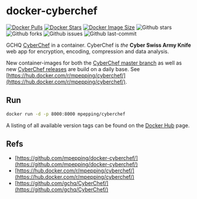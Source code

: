 # docker-cyberchef

[![Docker Pulls](https://badgen.net/docker/pulls/mpepping/cyberchef?icon=docker&label=pulls)](https://hub.docker.com/r/trueosiris/godaddypy/)
[![Docker Stars](https://badgen.net/docker/stars/mpepping/cyberchef?icon=docker&label=stars)](https://hub.docker.com/r/trueosiris/godaddypy/)
[![Docker Image Size](https://badgen.net/docker/size/mpepping/cyberchef?icon=docker&label=image%20size)](https://hub.docker.com/r/trueosiris/godaddypy/)
![Github stars](https://badgen.net/github/stars/mpepping/docker-cyberchef?icon=github&label=stars)
![Github forks](https://badgen.net/github/forks/mpepping/docker-cyberchef?icon=github&label=forks)
![Github issues](https://img.shields.io/github/issues/mpepping/docker-cyberchef)
![Github last-commit](https://img.shields.io/github/last-commit/mpepping/docker-cyberchef)


GCHQ [CyberChef](https://github.com/gchq/CyberChef/) in a container. CyberChef is *the* **Cyber Swiss Army Knife** web app for encryption, encoding, compression and data analysis.

New container-images for both the [CyberChef master branch](https://github.com/gchq/CyberChef) as well as new [CyberChef releases](https://github.com/gchq/CyberChef/releases) are build on a daily base. See [https://hub.docker.com/r/mpepping/cyberchef/](https://hub.docker.com/r/mpepping/cyberchef/).

## Run

```bash
docker run -d -p 8000:8000 mpepping/cyberchef
```

A listing of all available version tags can be found on the [Docker Hub](https://hub.docker.com/r/mpepping/cyberchef/tags) page.

## Refs

* [https://github.com/mpepping/docker-cyberchef/](https://github.com/mpepping/docker-cyberchef/)
* [https://hub.docker.com/r/mpepping/cyberchef/](https://hub.docker.com/r/mpepping/cyberchef/)
* [https://github.com/gchq/CyberChef/](https://github.com/gchq/CyberChef/)
